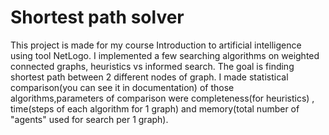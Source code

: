 # Shortest path solver
This project is made for my course Introduction to artificial intelligence using tool NetLogo.
I implemented a few searching algorithms on weighted connected graphs, heuristics vs informed search.
The goal is finding shortest path between 2 different nodes of graph. I made statistical comparison(you can see it in documentation) of those algorithms,parameters of comparison were completeness(for heuristics) , time(steps of each algorithm for 1 graph) and memory(total number of "agents" used for search per 1 graph).
